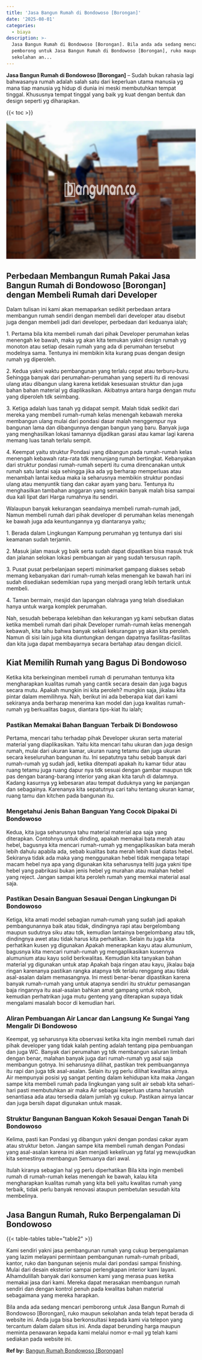 ```yaml
---
title: 'Jasa Bangun Rumah di Bondowoso [Borongan]'
date: '2025-08-01'
categories:
  - biaya
description: >-
  Jasa Bangun Rumah di Bondowoso [Borongan]. Bila anda ada sedang mencari
  pemborong untuk Jasa Bangun Rumah di Bondowoso [Borongan], ruko maupun
  sekolahan an...
---
```


**Jasa Bangun Rumah di Bondowoso \[Borongan\]** – Sudah bukan rahasia lagi bahwasanya rumah adalah salah satu dari keperluan utama manusia yg mana tiap manusia yg hidup di dunia ini meski membutuhkan tempat tinggal. Khususnya tempat tinggal yang baik yg kuat dengan bentuk dan design seperti yg diharapkan.

{{< toc >}}

![Jasa Bangun Rumah di Bondowoso [Borongan]](/images/borong-bangunan-32.png)

## Perbedaan Membangun Rumah Pakai Jasa Bangun Rumah di Bondowoso \[Borongan\] dengan Membeli Rumah dari Developer

Dalam tulisan ini kami akan memaparkan sedikit perbedaan antara membangun rumah sendiri dengan membeli dari developer atau disebut juga dengan membeli jadi dari developer, perbedaan dari keduanya ialah;

1\. Pertama bila kita membeli rumah dari pihak Developer perumahan kelas menengah ke bawah, maka yg akan kita temukan yakni design rumah yg monoton atau setiap desain rumah yang ada di perumahan tersebut modelnya sama. Tentunya ini membikin kita kurang puas dengan design rumah yg diperoleh.

2\. Kedua yakni waktu pembangunan yang terlalu cepat atau terburu-buru. Sehingga banyak dari perumahan-perumahan yang seperti itu di renovasi ulang atau dibangun ulang karena ketidak kesesuaian struktur dan juga bahan bahan material yg diaplikasikan. Akibatnya antara harga dengan mutu yang diperoleh tdk seimbang.

3\. Ketiga adalah luas tanah yg didapat sempit. Malah tidak sedikit dari mereka yang membeli rumah-rumah kelas menengah kebawah mereka membangun ulang mulai dari pondasi dasar malah menggempur nya bangunan lama dan dibangunnya dengan bangun yang baru. Banyak juga yang menghasilkan lokasi tamannya dijadikan garasi atau kamar lagi karena memang luas tanah terlalu sempit.

4\. Keempat yaitu struktur Pondasi yang dibangun pada rumah-rumah kelas menengah kebawah rata-rata tdk menunjang rumah bertingkat. Kebanyakan dari struktur pondasi rumah-rumah seperti itu cuma direncanakan untuk rumah satu lantai saja sehingga jika ada yg berharap memperluas atau menambah lantai kedua maka ia seharusnya membikin struktur pondasi ulang atau menyuntik tiang dan cakar ayam yang baru. Tentunya itu menghasilkan tambahan anggaran yang semakin banyak malah bisa sampai dua kali lipat dari Harga rumahnya itu sendiri.

Walaupun banyak kekurangan seandainya membeli rumah-rumah jadi, Namun membeli rumah dari pihak developer di perumahan kelas menengah ke bawah juga ada keuntungannya yg diantaranya yaitu;

1\. Berada dalam Lingkungan Kampung perumahan yg tentunya dari sisi keamanan sudah terjamin.

2\. Masuk jalan masuk yg baik serta sudah dapat dipastikan bisa masuk truk dan jalanan selokan lokasi pembuangan air yang sudah tersusun rapih.

3\. Pusat pusat perbelanjaan seperti minimarket gampang diakses sebab memang kebanyakan dari rumah-rumah kelas menengah ke bawah hari ini sudah disediakan sedemikian rupa yang menjadi orang lebih tertarik untuk membeli.

4\. Taman bermain, mesjid dan lapangan olahraga yang telah disediakan hanya untuk warga komplek perumahan.

Nah, sesudah beberapa kelebihan dan kekurangan yg kami sebutkan diatas ketika membeli rumah dari pihak Developer rumah-rumah kelas menengah kebawah, kita tahu bahwa banyak sekali kekurangan yg akan kita peroleh. Namun di sisi lain juga kita diuntungkan dengan dapatnya fasilitas-fasilitas dan kita juga dapat membayarnya secara bertahap atau dengan dicicil.

## Kiat Memilih Rumah yang Bagus Di Bondowoso

Ketika kita berkeinginan membeli rumah di perumahan tentunya kita mengharapkan kualitas rumah yang cantik secara desain dan juga bagus secara mutu. Apakah mungkin ini kita peroleh? mungkin saja, jikalau kita pintar dalam memilihnya. Nah, berikut ini ada beberapa kiat dari kami sekiranya anda berharap menerima kan model dan juga kwalitas rumah-rumah yg berkualitas bagus, diantara tips-kiat Itu ialah;

### Pastikan Memakai Bahan Banguan Terbaik Di Bondowoso

Pertama, mencari tahu terhadap pihak Developer ukuran serta material material yang diaplikasikan. Yaitu kita mencari tahu ukuran dan juga design rumah, mulai dari ukuran kamar, ukuran ruang tetamu dan juga ukuran secara keseluruhan bangunan itu. Ini sepatutnya tahu sebab banyak dari rumah-rumah yg sudah jadi, ketika ditempati apakah itu kamar tidur atau ruang tetamu juga ruang dapur nya tdk sesuai dengan gambar maupun tdk pas dengan barang-barang interior yang akan kita taruh di dalamnya. Kadang kasurnya yg kebesaran atau tempat duduknya yang ke panjangan dan sebagainya. Karenanya kita sepatutnya cari tahu tentang ukuran kamar, ruang tamu dan kitchen pada bangunan itu.

### Mengetahui Jenis Bahan Banguan Yang Cocok Dipakai Di Bondowoso

Kedua, kita juga seharusnya tahu material material apa saja yang diterapkan. Contohnya untuk dinding, apakah memakai bata merah atau hebel, bagusnya kita mencari rumah-rumah yg mengaplikasikan bata merah lebih dahulu apabila ada, sebab kualitas bata merah lebih kuat diatas hebel. Sekiranya tidak ada maka yang menggunakan hebel tidak mengapa tetapi macam hebel nya apa yang digunakan kita seharusnya teliti juga yakni tipe hebel yang pabrikasi bukan jenis hebel yg murahan atau malahan hebel yang reject. Jangan sampai kita peroleh rumah yang memkai material asal saja.

### Pastikan Desain Banguan Sesauai Dengan Lingkungan Di Bondowoso

Ketiga, kita amati model sebagian rumah-rumah yang sudah jadi apakah pembangunannya baik atau tidak, dindingnya rapi atau bergelombang maupun sudutnya siku atau tdk, kemudian lantainya bergelombang atau tdk, dindingnya awet atau tidak harus kita perhatikan. Selain itu juga kita perhatikan kusen yg digunakan Apakah menerapkan kayu atau alumunium, bagusnya kita mencari rumah-rumah yg mengaplikasikan kusennya alumunium atau kayu solid berkwalitas. Kemudian kita tanyakan bahan material yg digunakan untuk atap Apakah baja ringan atau kayu, jikalau baja ringan karenanya pastikan rangka atapnya tdk terlalu renggang atau tidak asal-asalan dalam memasangnya. Ini mesti benar-benar dipastikan karena banyak rumah-rumah yang untuk atapnya sendiri itu struktur pemasangan baja ringannya itu asal-asalan bahkan amat gampang untuk roboh, kemudian perhatrikan juga mutu genteng yang diterapkan supaya tidak mengalami masalah bocor di kemudian hari.

### Aliran Pembuangan Air Lancar dan Langsung Ke Sungai Yang Mengalir Di Bondowoso

Keempat, yg seharusnya kita observasi ketika kita ingin membeli rumah dari pihak developer yang tidak kalah penting adalah tentang pipa pembuangan dan juga WC. Banyak dari perumahan yg tdk membangun saluran limbah dengan benar, malahan banyak juga dari rumah-rumah yg asal saja membangun gotnya. Ini seharusnya dilihat, pastikan trek pembuangannya itu rapi dan juga tdk asal-asalan. Selain itu yg perlu dilihat kwalitas airnya. Air mempunyai posisi yg sangat penting dalam kehidupan kita maka Jangan sampe kita membeli rumah pada lingkungan yang sulit air sebab kita sehari-hari pasti membutuhkan air maka Air sebagai keperluan utama haruslah senantiasa ada atau tersedia dalam jumlah yg cukup. Pastikan airnya lancar dan juga bersih dapat digunakan untuk masak.

### Struktur Bangunan Banguan Kokoh Sesauai Dengan Tanah Di Bondowoso

Kelima, pasti kan Pondasi yg dibangun yakni dengan pondasi cakar ayam atau struktur beton. Jangan sampe kita membeli rumah dengan Pondasi yang asal-asalan karena ini akan menjadi kekeliruan yg fatal yg mewujudkan kita semestinya membangun Semuanya dari awal.

Itulah kiranya sebagian hal yg perlu diperhatikan Bila kita ingin membeli rumah di rumah-rumah kelas menengah ke bawah, kalau kita mengharapkan kualitas rumah yang kita beli yaitu kwalitas rumah yang terbaik, tidak perlu banyak renovasi ataupun pembetulan sesudah kita membelinya.

## Jasa Bangun Rumah, Ruko Berpengalaman Di Bondowoso

{{< table-tables table="table2" >}}

Kami sendiri yakni jasa pembangunan rumah yang cukup berpengalaman yang lazim melayani permintaan pembangunan rumah-rumah pribadi, kantor, ruko dan bangunan sejenis mulai dari pondasi sampai finishing. Mulai dari desain eksterior sampai perlengkapan interior kami layani. Alhamdulillah banyak dari konsumen kami yang merasa puas ketika memakai jasa dari kami. Mereka dapat merasakan membangun rumah sendiri dan dengan kontrol penuh pada kwalitas bahan material sebagaimana yang mereka harapkan.

Bila anda ada sedang mencari pemborong untuk Jasa Bangun Rumah di Bondowoso \[Borongan\], ruko maupun sekolahan anda telah tepat berada di website ini. Anda juga bisa berkonsultasi kepada kami via telepon yang tercantum dalam dalam situs ini. Anda dapat berunding harga maupun meminta penawaran kepada kami melalui nomor e-mail yg telah kami sediakan pada website ini.

**Ref by:** [Bangun Rumah Bondowoso [Borongan]](https://id.wikipedia.org/wiki/Bangun)
